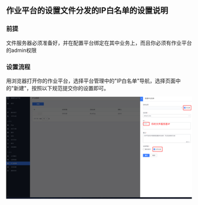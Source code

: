 ## 作业平台的设置文件分发的IP白名单的设置说明

### 前提
文件服务器必须准备好，并在配置平台绑定在其中业务上，而且你必须有作业平台的admin权限

### 设置流程

用浏览器打开你的作业平台，选择平台管理中的"IP白名单"导航，选择页面中的"新建"，按照以下规范提交你的设置即可。

![image](./img/set_job_wirte_ip.png)
